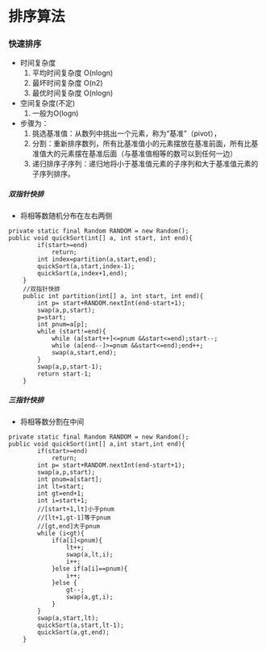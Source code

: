 # 排序算法
### 快速排序
- 时间复杂度 
  1. 平均时间复杂度 O(nlogn)
  2. 最坏时间复杂度 O(n2)
  3. 最优时间复杂度 O(nlogn)
- 空间复杂度(不定)
  1. 一般为O(logn)
- 步骤为：
  1. 挑选基准值：从数列中挑出一个元素，称为“基准”（pivot），
  2. 分割：重新排序数列，所有比基准值小的元素摆放在基准前面，所有比基准值大的元素摆在基准后面（与基准值相等的数可以到任何一边）
  3. 递归排序子序列：递归地将小于基准值元素的子序列和大于基准值元素的子序列排序。
##### 双指针快排
- 将相等数随机分布在左右两侧
```
private static final Random RANDOM = new Random();
public void quickSort(int[] a, int start, int end){
        if(start>=end)
            return;
        int index=partition(a,start,end);
        quickSort(a,start,index-1);
        quickSort(a,index+1,end);
    }
    //双指针快排
    public int partition(int[] a, int start, int end){
        int p= start+RANDOM.nextInt(end-start+1);
        swap(a,p,start);
        p=start;
        int pnum=a[p];
        while (start!=end){
            while (a[start++]<=pnum &&start<=end);start--;
            while (a[end--]>=pnum &&start<=end);end++;
            swap(a,start,end);
        }
        swap(a,p,start-1);
        return start-1;
    }
```
##### 三指针快排
- 将相等数分割在中间
```
private static final Random RANDOM = new Random();
public void quickSort(int[] a,int start,int end){
        if(start>=end)
            return;
        int p= start+RANDOM.nextInt(end-start+1);
        swap(a,p,start);
        int pnum=a[start];
        int lt=start;
        int gt=end+1;
        int i=start+1;
        //[start+1,lt]小于pnum
        //[lt+1,gt-1]等于pnum
        //[gt,end]大于pnum
        while (i<gt){
            if(a[i]<pnum){
                lt++;
                swap(a,lt,i);
                i++;
            }else if(a[i]==pnum){
                i++;
            }else {
                gt--;
                swap(a,gt,i);
            }
        }
        swap(a,start,lt);
        quickSort(a,start,lt-1);
        quickSort(a,gt,end);
    }
```
